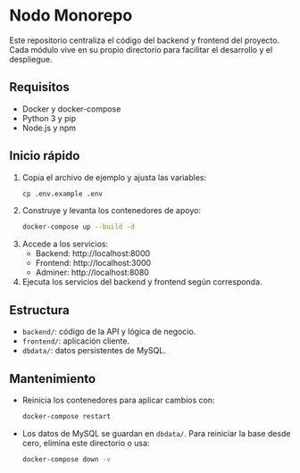 # Nodo Monorepo

Este repositorio centraliza el código del backend y frontend del proyecto. Cada módulo vive en su propio directorio para facilitar el desarrollo y el despliegue.

## Requisitos
- Docker y docker-compose
- Python 3 y pip
- Node.js y npm

## Inicio rápido
1. Copia el archivo de ejemplo y ajusta las variables:
   ```bash
   cp .env.example .env
   ```
2. Construye y levanta los contenedores de apoyo:
   ```bash
   docker-compose up --build -d
   ```
3. Accede a los servicios:
   - Backend: http://localhost:8000
   - Frontend: http://localhost:3000
   - Adminer: http://localhost:8080
4. Ejecuta los servicios del backend y frontend según corresponda.

## Estructura
- `backend/`: código de la API y lógica de negocio.
- `frontend/`: aplicación cliente.
- `dbdata/`: datos persistentes de MySQL.

## Mantenimiento
- Reinicia los contenedores para aplicar cambios con:
  ```bash
  docker-compose restart
  ```
- Los datos de MySQL se guardan en `dbdata/`. Para reiniciar la base desde cero, elimina este directorio o usa:
  ```bash
  docker-compose down -v
  ```
